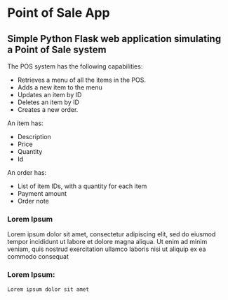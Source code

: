 # Point of Sale App

## Simple Python Flask web application simulating a Point of Sale system

The POS system has the following capabilities:

* Retrieves a menu of all the items in the POS.
* Adds a new item to the menu
* Updates an item by ID
* Deletes an item by ID
* Creates a new order.

An item has:

* Description
* Price
* Quantity
* Id

An order has:

* List of item IDs, with a quantity for each item
* Payment amount
* Order note

### Lorem Ipsum

Lorem ipsum dolor sit amet, consectetur adipiscing elit, sed do eiusmod tempor incididunt ut labore et dolore magna aliqua. Ut enim ad minim veniam, quis nostrud exercitation ullamco laboris nisi ut aliquip ex ea commodo consequat

### Lorem Ipsum:

```
Lorem ipsum dolor sit amet
```
